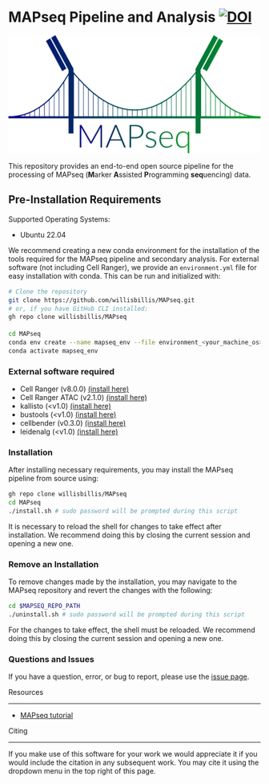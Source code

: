 # MAPseq Pipeline and Analysis [![DOI](https://zenodo.org/badge/741509600.svg)](https://zenodo.org/doi/10.5281/zenodo.10903736)

![logo](docs/logo.png)

This repository provides an end-to-end open source pipeline for the
processing of MAPseq (**M**arker **A**ssisted **P**rogramming **seq**uencing) data.

## Pre-Installation Requirements

Supported Operating Systems:
 - Ubuntu 22.04


We recommend creating a new conda environment for the installation of the tools required for the MAPseq pipeline and secondary analysis. For external software (not including Cell Ranger), we provide an `environment.yml` file for easy installation with conda. This can be run and initialized with:

```bash
# Clone the repository
git clone https://github.com/willisbillis/MAPseq.git
# or, if you have GitHub CLI installed:
gh repo clone willisbillis/MAPseq

cd MAPseq
conda env create --name mapseq_env --file environment_<your_machine_os>.yml
conda activate mapseq_env
```

### External software required

* Cell Ranger (v8.0.0) [(install here)](https://www.10xgenomics.com/support/software/cell-ranger/latest)
* Cell Ranger ATAC (v2.1.0) [(install here)](https://support.10xgenomics.com/single-cell-atac/software/pipelines/2.1/installation)
* kallisto (<v1.0) [(install here)](https://pachterlab.github.io/kallisto/download)
* bustools (<v1.0) [(install here)](https://bustools.github.io/download)
* cellbender (v0.3.0) [(install here)](https://cellbender.readthedocs.io/en/latest/installation/index.html)
* leidenalg (<v1.0) [(install here)](https://leidenalg.readthedocs.io/en/stable/install.html)

### Installation

After installing necessary requirements, you may install the MAPseq pipeline from source using:

```bash
gh repo clone willisbillis/MAPseq
cd MAPseq
./install.sh # sudo password will be prompted during this script
```

It is necessary to reload the shell for changes to take effect after installation. We recommend doing this by closing the current session and opening a new one.

### Remove an Installation

To remove changes made by the installation, you may navigate to the MAPseq repository and revert the changes with the following:

```bash
cd $MAPSEQ_REPO_PATH
./uninstall.sh # sudo password will be prompted during this script
```

For the changes to take effect, the shell must be reloaded. We recommend doing this by closing the current session and opening a new one.

### Questions and Issues

If you have a question, error, or bug to report, please use the [issue page](https://github.com/willisbillis/MAPseq/issues).

Resources

---------

* [MAPseq tutorial](docs/quickstart.md)

Citing

---------

If you make use of this software for your work we would appreciate it if you would include the citation in any subsequent work. You may cite it using the dropdown menu in the top right of this page.

